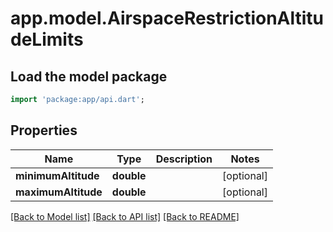 # app.model.AirspaceRestrictionAltitudeLimits

## Load the model package
```dart
import 'package:app/api.dart';
```

## Properties
Name | Type | Description | Notes
------------ | ------------- | ------------- | -------------
**minimumAltitude** | **double** |  | [optional] 
**maximumAltitude** | **double** |  | [optional] 

[[Back to Model list]](../README.md#documentation-for-models) [[Back to API list]](../README.md#documentation-for-api-endpoints) [[Back to README]](../README.md)


